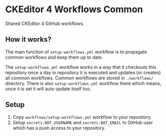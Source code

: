 # CKEditor 4 Workflows Common

Shared CKEditor 4 GitHub workflows.

## How it works?

The main function of `setup-workflows.yml` workflow is to propagate common workflows and keep them up to date.

The `setup-workflows.yml` workflow works in a way that it checkouts this repository once a day in repository it is executed and updates (or creates) all common workflows. Common workflows are stored in `./workflows/` directory. There is also `setup-workflows.yml` workflow there which means, once it is set it will auto update itself too.

## Setup

1. Copy `workflows/setup-workflows.yml` workflow to your repository.
1. Setup `secrets.BOT_USERNAME` and `secrets.BOT_EMAIL` to GitHub user which has a push access to your repository.


